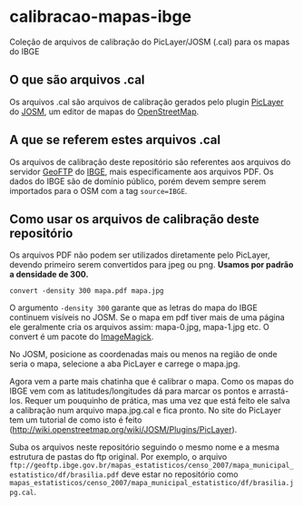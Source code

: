 calibracao-mapas-ibge
=====================

Coleção de arquivos de calibração do PicLayer/JOSM (.cal) para os mapas do IBGE

O que são arquivos .cal
-----------------------

Os arquivos .cal são arquivos de calibração gerados pelo plugin [PicLayer](http://wiki.openstreetmap.org/wiki/JOSM/Plugins/PicLayer) do [JOSM](http://josm.openstreetmap.de/), um editor de mapas do [OpenStreetMap](http://openstreetmap.org/).

A que se referem estes arquivos .cal
------------------------------------

Os arquivos de calibração deste repositório são referentes aos arquivos do servidor [GeoFTP](ftp://geoftp.ibge.gov.br) do [IBGE](http://ibge.gov.br), mais especificamente aos arquivos PDF. Os dados do IBGE são de domínio público, porém devem sempre serem importados para o OSM com a tag `source=IBGE`.

Como usar os arquivos de calibração deste repositório
-----------------------------------------------------

Os arquivos PDF não podem ser utilizados diretamente pelo PicLayer, devendo primeiro serem convertidos para jpeg ou png. **Usamos por padrão a densidade de 300.**

    convert -density 300 mapa.pdf mapa.jpg

O argumento `-density 300` garante que as letras do mapa do IBGE continuem visíveis no JOSM. Se o mapa em pdf tiver mais de uma página ele geralmente cria os arquivos assim: mapa-0.jpg, mapa-1.jpg etc. O convert é um pacote do [ImageMagick](http://www.imagemagick.org/).

No JOSM, posicione as coordenadas mais ou menos na região de onde seria o mapa, selecione a aba PicLayer e carrege o mapa.jpg.

Agora vem a parte mais chatinha que é calibrar o mapa. Como os mapas do IBGE vem com as latitudes/longitudes dá para marcar os pontos e arrastá-los. Requer um pouquinho de prática, mas uma vez que está feito ele salva a calibração num arquivo mapa.jpg.cal e fica pronto. No site do PicLayer tem um tutorial de como isto é feito (http://wiki.openstreetmap.org/wiki/JOSM/Plugins/PicLayer).

Suba os arquivos neste repositório seguindo o mesmo nome e a mesma estrutura de pastas do ftp original. Por exemplo, o arquivo `ftp://geoftp.ibge.gov.br/mapas_estatisticos/censo_2007/mapa_municipal_estatistico/df/brasilia.pdf` deve estar no repositório como `mapas_estatisticos/censo_2007/mapa_municipal_estatistico/df/brasilia.jpg.cal`.